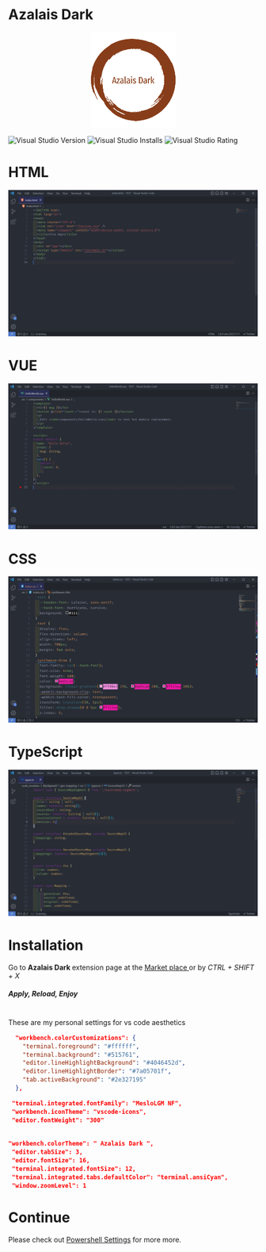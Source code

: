 # Azalais Dark

<p align="center">
	<a href="#">
		<img src="./192.png" />
	</a>
</p>

<p align="center">

![Visual Studio Version](https://img.shields.io/visual-studio-marketplace/v/ChristopherAlphonse.azalais-dark-theme?color=green&style=for-the-badge) ![Visual Studio Installs](https://img.shields.io/visual-studio-marketplace/azure-devops/installs/total/ChristopherAlphonse.azalais-dark-theme?style=for-the-badge) ![Visual Studio Rating](https://img.shields.io/visual-studio-marketplace/r/ChristopherAlphonse.azalais-dark-theme?color=cyan&style=for-the-badge)

</p>

# HTML

![HTML][html]

# VUE

![VUE][vue]

# CSS

![CSS][css]

# TypeScript

![typescript][typescript]

# Installation

<p>Go to <strong> Azalais Dark </strong> extension page at the <a href="https://marketplace.visualstudio.com/items?itemName=ChristopherAlphonse.azalais-dark-theme"> Market place </a> or by  <i>CTRL + SHIFT + X</i> </span>
<h5>Apply, Reload, Enjoy  </h5>
</p>

<br>
These are my personal settings for vs code aesthetics
<br>

```json
  "workbench.colorCustomizations": {
    "terminal.foreground": "#ffffff",
    "terminal.background": "#515761",
    "editor.lineHighlightBackground": "#4046452d",
    "editor.lineHighlightBorder": "#7a05701f",
    "tab.activeBackground": "#2e327195"
  },

```

```json
 "terminal.integrated.fontFamily": "MesloLGM NF",
 "workbench.iconTheme": "vscode-icons",
 "editor.fontWeight": "300"
```

```json

"workbench.colorTheme": " Azalais Dark ",
 "editor.tabSize": 3,
 "editor.fontSize": 16,
 "terminal.integrated.fontSize": 12,
 "terminal.integrated.tabs.defaultColor": "terminal.ansiCyan",
 "window.zoomLevel": 1
```

# Continue

Please check out [Powershell Settings](https://github.com/ChristopherAlphonse/Powershell) for more more.

[html]: ./ScreeenShots/HTML.JPG
[vue]: ./ScreeenShots/Vue.JPG
[typescript]: ./ScreeenShots/TS.JPG
[css]: ./ScreeenShots/Css.JPG
